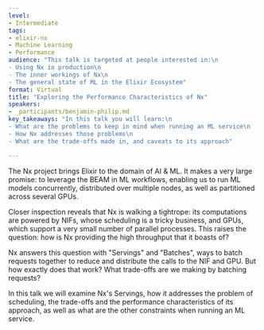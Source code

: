 ```yaml
---
level:
- Intermediate
tags:
- elixir-nx
- Machine Learning
- Performance
audience: "This talk is targeted at people interested in:\n
- Using Nx in production\n
- The inner workings of Nx\n
- The general state of ML in the Elixir Ecosystem"
format: Virtual
title: "Exploring the Performance Characteristics of Nx"
speakers:
- _participants/benjamin-philip.md
key_takeaways: "In this talk you will learn:\n
- What are the problems to keep in mind when running an ML service\n
- How Nx addresses those problems\n
- What are the trade-offs made in, and caveats to its approach"

---
```

The Nx project brings Elixir to the domain of AI & ML. It makes a very large promise: to leverage the BEAM in ML workflows, enabling us to run ML models concurrently, distributed over multiple nodes, as well as partitioned across
several GPUs.

Closer inspection reveals that Nx is walking a tightrope: its computations are powered by NIFs, whose scheduling is a tricky business, and GPUs, which support a very small number of parallel processes. This raises the question: how is Nx providing the high throughput that it boasts of?

Nx answers this question with "Servings" and "Batches", ways to batch requests together to reduce and distribute the calls to the NIF and GPU. But how exactly does that work? What trade-offs are we making by batching requests?

In this talk we will examine Nx's Servings, how it addresses the problem of scheduling, the trade-offs and the performance characteristics of its approach, as well as what are the other constraints when running an ML service.